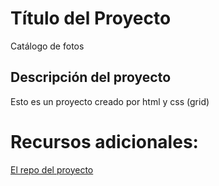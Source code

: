 # Título del Proyecto
Catálogo de fotos
## Descripción del proyecto
Esto es un proyecto creado por html y css (grid)
# Recursos adicionales:
[El repo del proyecto](https://github.com/HilmiIsmail/MaquetacionGRID_Practica01)
